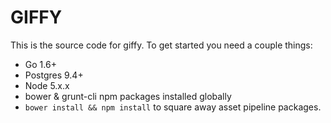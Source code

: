GIFFY
=====

This is the source code for giffy. To get started you need a couple things:

- Go 1.6+
- Postgres 9.4+
- Node 5.x.x
- bower & grunt-cli npm packages installed globally
- `bower install && npm install` to square away asset pipeline packages.